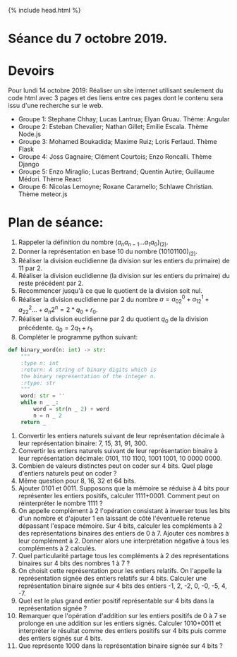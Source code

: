 {% include head.html %}

# Séance du 7 octobre 2019.

# Devoirs

Pour lundi 14 octobre 2019: Réaliser un site internet utilisant seulement du code html avec 3 pages et des liens entre ces pages dont le contenu sera issu d'une recherche sur le web.

* Groupe 1: Stephane Chhay; Lucas Lantrua; Elyan Gruau. Thème: Angular
* Groupe 2: Esteban Chevalier; Nathan Gillet; Emilie Escala. Thème Node.js
* Groupe 3: Mohamed Boukadida; Maxime Ruiz; Loris Ferlaud. Thème Flask
* Groupe 4: Joss Gagnaire; Clément Courtois; Enzo Roncalli. Thème Django
* Groupe 5: Enzo Miraglio; Lucas Bertrand; Quentin Autire; Guillaume Médori. Thème React
* Groupe 6: Nicolas Lemoyne; Roxane Caramello; Schlawe Christian. Thème meteor.js

# Plan de séance:

1. Rappeler la définition du nombre $(a_na_{n-1}...a_1a_0)_{(2)}$.
1. Donner la représentation en base 10 du nombre $(10101100)_{(2)}$.
1. Réaliser la division euclidienne (la division sur les entiers du primaire) de 11 par 2.
1. Réaliser la division euclidienne (la division sur les entiers du primaire) du reste précédent par 2.
1. Recommencer jusqu'à ce que le quotient de la division soit nul.
1. Réaliser la division euclidienne par 2 du nombre $a=a_02^0+a_12^1+a_22^2...+a_n2^n=2*q_0+r_0$.
1. Réaliser la division euclidienne par 2 du quotient $q_0$ de la division précédente. $q_0=2q_1+r_1$.
1. Compléter le programme python suivant:
```python
def binary_word(n: int) -> str:
    """
    :type n: int
    :return: A string of binary digits which is 
    the binary representation of the integer n.
    :rtype: str    
    """
    word: str = ''
    while n _ _:
        word = str(n _ 2) + word
        n = n _ 2
    return _
```
1. Convertir les entiers naturels suivant de leur représentation décimale à leur représentation binaire: 7, 15, 31, 91, 300.
1. Convertir les entiers naturels suivant de leur représentation binaire à leur représentation décimale: 0101, 110 1100, 1001 1001, 10 0000 0000.
1. Combien de valeurs distinctes peut on coder sur 4 bits. Quel plage d'entiers naturels peut on coder ?
1. Même question pour 8, 16, 32 et 64 bits.
1. Ajouter 0101 et 0011. Supposons que la mémoire se réduise à 4 bits pour représenter les entiers positifs, calculer 1111+0001. Comment peut on réinterpréter le nombre 1111 ?
1. On appelle complément à 2 l'opération consistant à inverser tous les bits d'un nombre et d'ajouter 1 en laissant de côté l'éventuelle retenue dépassant l'espace mémoire. Sur 4 bits, calculer les compléments à 2 des représentations binaires des entiers de 0 à 7. Ajouter ces nombres à leur complément à 2. Donner alors une interprétation négative à tous les compléments à 2 calculés.
1. Quel particularité partage tous les compléments à 2 des représentations binaires sur 4 bits des nombres 1 à 7 ?
1. On choisit cette représentation pour les entiers relatifs. On l'appelle la représentation signée des entiers relatifs sur 4 bits. Calculer une représentation binaire signée sur 4 bits des entiers -1, 2, -2, 0, -0, -5, 4, -7.
1. Quel est le plus grand entier positif représentable sur 4 bits dans la représentation signée ?
1. Remarquer que l'opération d'addition sur les entiers positifs de 0 à 7 se prolonge en une addition sur les entiers signés. Calculer 1010+0011 et interpréter le résultat comme des entiers positifs sur 4 bits puis comme des entiers signés sur 4 bits.
1. Que représente 1000 dans la représentation binaire signée sur 4 bits ?
